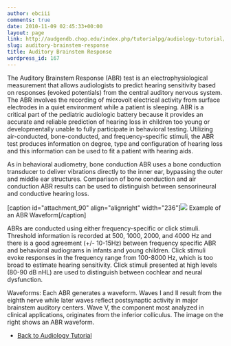 ```yaml
---
author: ebciii
comments: true
date: 2010-11-09 02:45:33+00:00
layout: page
link: http://audgendb.chop.edu/index.php/tutorialpg/audiology-tutorial/auditory-brainstem-response/
slug: auditory-brainstem-response
title: Auditory Brainstem Response
wordpress_id: 167
---
```


The Auditory Brainstem Response (ABR) test is an electrophysiological measurement that allows audiologists to predict hearing sensitivity based on responses (evoked potentials) from the central auditory nervous system. The ABR involves the recording of microvolt electrical activity from surface electrodes in a quiet environment while a patient is sleeping. ABR is a critical part of the pediatric audiologic battery because it provides an accurate and reliable prediction of hearing loss in children too young or developmentally unable to fully participate in behavioral testing. Utilizing air-conducted, bone-conducted, and frequency-specific stimuli, the ABR test produces information on degree, type and configuration of hearing loss and this information can be used to fit a patient with hearing aids.




As in behavioral audiometry, bone conduction ABR uses a bone conduction transducer to deliver vibrations directly to the inner ear, bypassing the outer and middle ear structures. Comparison of bone conduction and air conduction ABR results can be used to distinguish between sensorineural and conductive hearing loss.




[caption id="attachment_90" align="alignright" width="236"][![](http://audgendb.chop.edu/wp-content/uploads/2010/11/ABR-WaveForm2.jpg)](http://audgendb.chop.edu/wp-content/uploads/2010/11/ABR-WaveForm2.jpg) Example of an ABR Waveform[/caption]




ABRs are conducted using either frequency-specific or click stimuli. Threshold information is recorded at 500, 1000, 2000, and 4000 Hz and there is a good agreement (+/- 10-15Hz) between frequency specific ABR and behavioral audiograms in infants and young children. Click stimuli evoke responses in the frequency range from 100-8000 Hz, which is too broad to estimate hearing sensitivity. Click stimuli presented at high levels (80-90 dB nHL) are used to distinguish between cochlear and neural dysfunction.




Waveforms: Each ABR generates a waveform. Waves I and II result from the eighth nerve while later waves reflect postsynaptic activity in major brainstem auditory centers. Wave V, the component most analyzed in clinical applications, originates from the inferior colliculus. The image on the right shows an ABR waveform.






  * [Back to Audiology Tutorial](http://audgendb.chop.edu/index.php/audiology-tutorial/)


